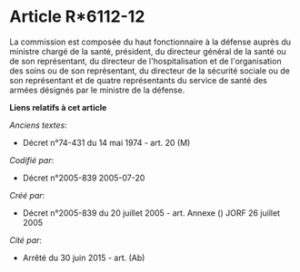 # Article R*6112-12

La commission est composée du haut fonctionnaire à la défense auprès du ministre chargé de la santé, président, du directeur
général de la santé ou de son représentant, du directeur de l'hospitalisation et de l'organisation des soins ou de son
représentant, du directeur de la sécurité sociale ou de son représentant et de quatre représentants du service de santé des
armées désignés par le ministre de la défense.

**Liens relatifs à cet article**

_Anciens textes_:

  - Décret n°74-431 du 14 mai 1974 - art. 20 (M)

_Codifié par_:

  - Décret n°2005-839 2005-07-20

_Créé par_:

  - Décret n°2005-839 du 20 juillet 2005 - art. Annexe () JORF 26 juillet 2005

_Cité par_:

  - Arrêté du 30 juin 2015 - art. (Ab)
